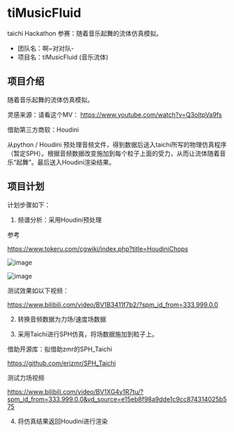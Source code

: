 # tiMusicFluid
taichi Hackathon 参赛：随着音乐起舞的流体仿真模拟。

- 团队名：啊~对对队-
- 项目名：tiMusicFluid (音乐流体)

## 项目介绍

随着音乐起舞的流体仿真模拟。

灵感来源：请看这个MV： https://www.youtube.com/watch?v=Q3oItpVa9fs

借助第三方商软：Houdini

从python / Houdini 预处理音频文件，得到数据后送入taichi所写的物理仿真程序（暂定SPH）。根据音频数据改变施加到每个粒子上面的受力，从而让流体随着音乐“起舞”。最后送入Houdini渲染结果。

## 项目计划
计划步骤如下：

1. 频谱分析：采用Houdini预处理

参考

https://www.tokeru.com/cgwiki/index.php?title=HoudiniChops

![image](https://user-images.githubusercontent.com/48758868/203838795-09e5e485-b620-4a3d-8468-099aee0f5db8.png)

![image](https://user-images.githubusercontent.com/48758868/203839710-fa88b8cf-a429-4332-be56-6cb9faa4017f.png)

测试效果如以下视频：

https://www.bilibili.com/video/BV1B3411f7b2/?spm_id_from=333.999.0.0


2. 转换音频数据为力场/速度场数据

3. 采用Taichi进行SPH仿真，将场数据施加到粒子上。

借助开源库：拟借助zmr的SPH_Taichi

https://github.com/erizmr/SPH_Taichi

测试力场视频

https://www.bilibili.com/video/BV1XG4y1R7tu/?spm_id_from=333.999.0.0&vd_source=e15eb8f98a9dde1c9cc874314025b575

4. 将仿真结果返回Houdini进行渲染

